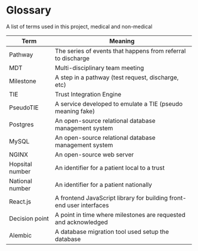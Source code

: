 # Glossary
A list of terms used in this project, medical and non-medical

|Term|Meaning
---|---|
|Pathway|The series of events that happens from referral to discharge
|MDT|Multi-disciplinary team meeting
|Milestone|A step in a pathway (test request, discharge, etc)
|TIE|Trust Integration Engine
|PseudoTIE|A service developed to emulate a TIE (pseudo meaning fake)
|Postgres|An open-source relational database management system
|MySQL|An open-source relational database management system
|NGINX|An open-source web server
|Hopsital number|An identifier for a patient local to a trust
|National number|An identifier for a patient nationally
|React.js|A frontend JavaScript library for building front-end user interfaces
|Decision point|A point in time where milestones are requested and acknowledged
|Alembic|A database migration tool used setup the database
